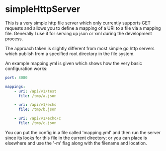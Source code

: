 # simpleHttpServer

This is a very simple http file server which only currently supports GET requests
and allows you to define a mapping of a URI to a file via a mapping file. Generally I use it for serving up json or xml during the development process.

The approach taken is slightly different from most simple go http servers which publish
from a specified root directory in the file system.

An example mapping.yml is given which shows how the very basic configuration
works:

~~~yml
port: 8080

mappings:
    - uri: /api/v1/test
      file: /tmp/a.json

    - uri: /api/v1/echo
      file: /tmp/b.json

    - uri: /api/v1/echo/c
      file: /tmp/c.json
~~~

You can put the config in a file called 'mapping.yml' and then run the server since its looks for this file in the current directory; or you can place is elsewhere and use the '-m' flag along with the filename and location.
 
